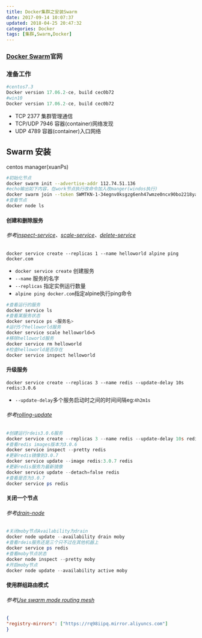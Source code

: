 ```yaml
---
title: Docker集群之安装Swarm
date: 2017-09-14 10:07:37
updated: 2018-04-25 20:47:32categories: Docker
tags: [集群,Swarm,Docker]
---
```

### [Docker Swarm](https://docs.docker.com/engine/swarm/)官网

### 准备工作

```powershell
#centos7.3
Docker version 17.06.2-ce, build cec0b72
#win10
Docker version 17.06.2-ce, build cec0b72
```

* TCP 2377 集群管理通信
* TCP/UDP 7946 容器(container)网络发现
* UDP 4789 容器(container)入口网络

## Swarm 安装

centos manager(xuanPs)

```sh
#初始化节点
docker swarm init --advertise-addr 112.74.51.136
#echo输出如下内容，在work节点执行改命令加入改manger(windos执行)
docker swarm join --token SWMTKN-1-34egnv0ksgzg6enh47wmze0ncx90bo2218yaetm88p6s028i2s-c46n408x51lklv1n3myhmpt1a 112.74.51.136:2377
#查看节点
docker node ls
```

#### 创建和删除服务

###### 参考[inspect-service](https://docs.docker.com/engine/swarm/swarm-tutorial/inspect-service/)、[scale-service](https://docs.docker.com/engine/swarm/swarm-tutorial/scale-service/)、[delete-service](https://docs.docker.com/engine/swarm/swarm-tutorial/delete-service/)

`docker service create --replicas 1 --name helloworld alpine ping docker.com`

* `docker service create` 创建服务
* `--name` 服务的名字
* `--replicas` 指定实例运行数量
* `alpine ping docker.com`指定alpine执行ping命令

```sh
#查看运行的服务
docker service ls
#查看某服务状态
docker service ps <服务名>
#运行5个helloworld服务
docker service scale helloworld=5
#移除helloworld服务
docker service rm helloworld
#检查helloworld是否存在
docker service inspect helloworld
```

#### 升级服务

`docker service create --replicas 3 --name redis --update-delay 10s redis:3.0.6`

* `--update-delay`多个服务启动时之间的时间间隔eg:`4h2m1s`

###### 参考[rolling-update](https://docs.docker.com/engine/swarm/swarm-tutorial/rolling-update/)

```powershell
#创建运行rdeis3.0.6服务
docker service create --replicas 3 --name redis --update-delay 10s redis:3.0.6
#查看redis images版本为3.0.6
docker service inspect --pretty redis
#更新redis镜像到3.0.7
docker service update --image redis:3.0.7 redis
#更新redis服务为最新镜像
docker service update --detach=false redis
#查看是否为3.0.7
docker service ps redis
```

#### 关闭一个节点

###### 参考[drain-node](https://docs.docker.com/engine/swarm/swarm-tutorial/drain-node/)

```powershell
#关闭moby节点Availability为drain
docker node update --availability drain moby
#查看rdeis服务还是三个只不过在其他机器上
docker service ps redis
#查看moby节点状态
docker node inspect --pretty moby
#开启moby节点
docker node update --availability active moby
```

#### 使用群组路由模式

###### 参考[Use swarm mode routing mesh](https://docs.docker.com/engine/swarm/ingress/)

  ```json
{
  "registry-mirrors": ["https://rq98iipq.mirror.aliyuncs.com"]
}
  ```
